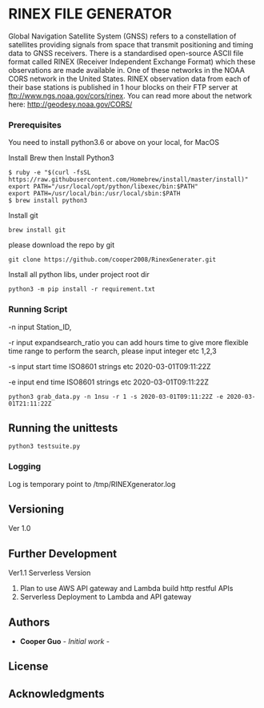 # RINEX FILE GENERATOR

Global Navigation Satellite System (GNSS) refers to a constellation of satellites providing signals from space that transmit positioning and timing data to GNSS receivers.
There is a standardised open-source ASCII file format called RINEX (Receiver Independent Exchange Format) which these observations are made available in.
One of these networks in the NOAA CORS network in the United States. RINEX observation data from each of their base stations is published in 1 hour blocks on their FTP server at ftp://www.ngs.noaa.gov/cors/rinex. You can read more about the network here: http://geodesy.noaa.gov/CORS/

### Prerequisites

You need to install python3.6 or above on your local, for MacOS

Install Brew then Install Python3

```
$ ruby -e "$(curl -fsSL https://raw.githubusercontent.com/Homebrew/install/master/install)"
export PATH="/usr/local/opt/python/libexec/bin:$PATH"
export PATH=/usr/local/bin:/usr/local/sbin:$PATH
$ brew install python3
```

Install git

```
brew install git
```
please download the repo by git

```
git clone https://github.com/cooper2008/RinexGenerater.git
```

Install all python libs, under project root dir

```
python3 -m pip install -r requirement.txt
```



### Running Script

-n input Station_ID, 

-r input expandsearch_ratio you can add hours time to give more flexible
time range to perform the search, please input integer etc 1,2,3

-s input start time ISO8601 strings etc 2020-03-01T09:11:22Z

-e input end time ISO8601 strings etc 2020-03-01T09:11:22Z

```
python3 grab_data.py -n 1nsu -r 1 -s 2020-03-01T09:11:22Z -e 2020-03-01T21:11:22Z
```



## Running the unittests

```
python3 testsuite.py
```

### Logging

Log is temporary point to /tmp/RINEXgenerator.log

## Versioning

Ver 1.0

## Further Development

Ver1.1 Serverless Version

1. Plan to use AWS API gateway and Lambda build http restful APIs
2. Serverless Deployment to Lambda and API gateway

## Authors

* **Cooper Guo** - *Initial work* -


## License


## Acknowledgments
